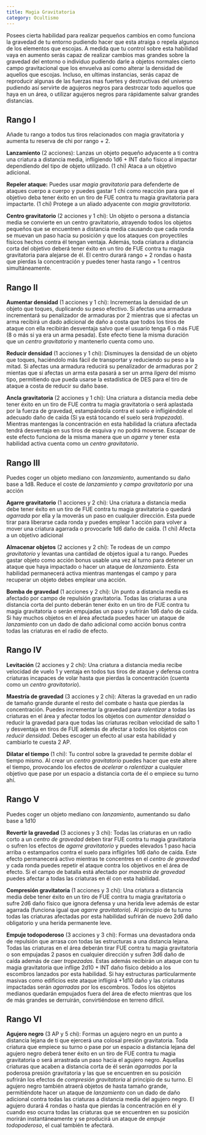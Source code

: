 ```yaml
---
title: Magia Gravitatoria
category: Ocultismo
---
```


Posees cierta habilidad para realizar pequeños cambios en como funciona la gravedad de tu entorno pudiendo hacer que esta atraiga o repela algunos de los elementos que escojas. A medida que tu control sobre esta habilidad vaya en aumento serás capaz de realizar cambios mas grandes  sobre la gravedad del entorno o individuo pudiendo darle a objetos normales cierto campo gravitacional que los envuelva así como alterar la densidad de aquellos que escojas. Incluso, en ultimas instancias, serás capaz de reproducir algunas de las fuerzas mas fuertes y destructivas del universo pudiendo así servirte de agujeros negros para destrozar todo aquellos que haya en un área, o utilizar agujeros negros para rápidamente salvar grandes distancias.

## Rango I

Añade tu rango a todos tus tiros relacionados con magia gravitatoria y aumenta tu reserva de chi por rango + 2.

**Lanzamiento** (2 acciones): Lanzas un objeto pequeño adyacente a ti contra una criatura a distancia media, infligiendo 1d6 + INT daño físico al impactar dependiendo del tipo de objeto utilizado. (1 chi) Ataca a un objetivo adicional.

**Repeler ataque:** Puedes usar *magia gravitatoria* para defenderte de ataques cuerpo a cuerpo y puedes gastar 1 chi como reacción para que el objetivo deba tener éxito en un tiro de FUE contra tu magia gravitatoria para impactarte. (1 chi) Protege a un aliado adyacente con *magia gravitatoria*.

**Centro gravitatorio** (2 acciones y 1 chi): Un objeto o persona a distancia media se convierte en un centro gravitatorio, atrayendo todos los objetos pequeños que se encuentren a distancia media causando que cada ronda se muevan un paso hacia su posición y que los ataques con proyectiles físicos hechos contra él tengan ventaja. Además, toda criatura a distancia corta del objetivo deberá tener éxito en un tiro de FUE contra tu magia gravitatoria para alejarse de él.  El centro durará rango + 2 rondas o hasta que pierdas la concentración y puedes tener hasta rango + 1 centros simultáneamente.

## Rango II

**Aumentar densidad** (1 acciones y 1 chi): Incrementas la densidad de un objeto que toques, duplicando su peso efectivo. Si afectas una armadura incrementará su penalizador de armaduras por 2 mientras que si afectas un arma recibirá un dado adicional de daño a costa que todos los tiros de ataque con ella recibirán desventaja salvo que el usuario tenga 6 o más FUE (8 o más si ya era un arma pesada). Este efecto tiene la misma duración que un *centro gravitatorio* y mantenerlo cuenta como uno.

**Reducir densidad** (1 acciones y 1 chi): Disminuyes la densidad de un objeto que toques, haciéndolo más fácil de transportar y reduciendo su peso a la mitad. Si afectas una armadura reducirá su penalizador de armaduras por 2 mientas que si afectas un arma esta pasará a ser un arma *ligera* del mismo tipo, permitiendo que pueda usarse la estadística de DES para el tiro de ataque a costa de reducir su daño base.

**Ancla gravitatoria** (2 acciones y 1 chi): Una criatura a distancia media debe tener éxito en un tiro de FUE contra tu magia gravitatoria o será aplastada por la fuerza de gravedad, estampándola contra el suelo e infligiéndole el adecuado daño de caída (Si ya está tocando el suelo será *tropezada*). Mientras mantengas la concentración en esta habilidad la criatura afectada tendrá desventaja en sus tiros de esquiva y no podrá moverse. Escapar de este efecto funciona de la misma manera que un *agarre* y tener esta habilidad activa cuenta como un *centro gravitatorio*.

## Rango III

Puedes coger un objeto mediano con *lanzamiento*, aumentando su daño base a 1d8. Reduce el coste de *lanzamiento* y *campo gravitatorio* por una acción

**Agarre gravitatorio** (1 acciones y 2 chi): Una criatura a distancia media debe tener éxito en un tiro de FUE contra tu magia gravitatoria o quedará *agarrada* por ella y la moverás un paso en cualquier dirección. Esta puede tirar para liberarse cada ronda y puedes emplear 1 acción para volver a mover una criatura agarrada o provocarle 1d6 daño de caída. (1 chi) Afecta a un objetivo adicional

**Almacenar objetos** (2 acciones y 2 chi): Te rodeas de un *campo gravitatorio* y levantas una cantidad de objetos igual a tu rango. Puedes gastar objeto como acción bonus usable una vez al turno para detener un ataque que haya impactado o hacer un ataque de *lanzamiento.* Esta habilidad permanecerá activa mientras mantengas el campo y para recuperar un objeto debes emplear una acción.

**Bomba de gravedad** (1 acciones  y 2 chi): Un punto a distancia media es afectado por campo de repulsión gravitatoria. Todas las criaturas a una distancia corta del punto deberán tener éxito en un tiro de FUE contra tu magia gravitatoria o serán empujadas un paso y sufrirán 1d6 daño de caída. Si hay muchos objetos en el área afectada puedes hacer un ataque de *lanzamiento* con un dado de daño adicional como acción bonus contra todas las criaturas en el radio de efecto.

## Rango IV

**Levitación** (2 acciones  y 2 chi): Una criatura a distancia media recibe velocidad de vuelo 1 y ventaja en todos tus tiros de ataque y defensa contra criaturas incapaces de volar hasta que pierdas la concentración (cuenta como un *centro gravitatorio*). 

**Maestría de gravedad** (3 acciones y 2 chi): Alteras la gravedad en un radio de tamaño grande durante el resto del combate o hasta que pierdas la concentración. Puedes incrementar la gravedad para *ralentizar* a todas las criaturas en el área y afectar todos los objetos con *aumentar densidad* o reducir la gravedad para que todas las criaturas reciban velocidad de salto 1 y desventaja en tiros de FUE además de afectar a todos los objetos con *reducir densidad*. Debes escoger un efecto al usar esta habilidad y cambiarlo te cuesta 2 AP. 

**Dilatar el tiempo** (1 chi): Tu control sobre la gravedad te permite doblar el tiempo mismo. Al crear un *centro gravitatorio* puedes hacer que este altere el tiempo, provocando los efectos de *acelerar* o *ralentizar* a cualquier objetivo que pase por un espacio a distancia corta de él o empiece su turno ahí.

## Rango V

Puedes coger un objeto mediano con *lanzamiento*, aumentando su daño base a 1d10

**Revertir la gravedad** (3 acciones y 3 chi): Todas las criaturas en un radio corto a un *centro de gravedad* deben tirar FUE contra tu magia gravitatoria o sufren los efectos de *agarre gravitatorio* y puedes elevados 1 paso hacia arriba o estamparlos contra el suelo para infligirles 1d6 daño de caída. Este efecto permanecerá activo mientras te concentres en el *centro de gravedad* y cada ronda puedes repetir el ataque contra los objetivos en el área de efecto. Si el campo de batalla está afectado por *maestría de gravedad* puedes afectar a todas las criaturas en él con esta habilidad.

**Compresión gravitatoria** (1 acciones y 3 chi): Una criatura a distancia media debe tener éxito en un tiro de FUE contra tu magia gravitatoria o sufre 2d6 daño físico que ignora defensa y una herida leve además de estar agarrada (funciona igual que *agarre gravitatorio*). Al principio de tu turno todas las criaturas afectadas por esta habilidad sufrirán de nuevo 2d6 daño obligatorio y una herida permanente leve.

**Empuje todopoderoso** (3 acciones y 3 chi): Formas una devastadora onda de repulsión que arrasa con todas las estructuras a una distancia lejana. Todas las criaturas en el área deberán tirar FUE contra tu magia gravitatoria o son empujadas 2 pasos en cualquier dirección y sufren 3d6 daño de caída además de caer *tropezadas*. Estas además recibirán un ataque con tu magia gravitatoria que inflige 2d10 + INT daño físico debido a los escombros lanzados por esta habilidad. Si hay estructuras particularmente masivas como edificios este ataque infligirá +1d10 daño y las criaturas impactadas serán *agarradas* por los escombros. Todos los objetos medianos quedarán empujados fuera del área de efecto mientras que los de más grandes se derruirán, convirtiéndose en terreno difícil.

## Rango VI

**Agujero negro** (3 AP y 5 chi): Formas un agujero negro en un punto a distancia lejana de ti que ejercerá una colosal presión gravitatoria. Toda criatura que empiece su turno o pase por un espacio a distancia lejana del agujero negro deberá tener éxito en un tiro de FUE contra tu magia gravitatoria o será arrastrada un paso hacia el agujero negro. Aquellas criaturas que acaben a distancia corta de él serán *agarradas* por la poderosa presión gravitatoria y las que se encuentren en su posición sufrirán los efectos de *compresión gravitatoria* al principio de su turno. El agujero negro también atraerá objetos de hasta tamaño grande, permitiéndote hacer un ataque de *lanzamiento* con un dado de daño adicional contra todas las criaturas a distancia media del agujero negro. El agujero durará 4 rondas o hasta que pierdas la concentración en él y cuando eso ocurra todas las criaturas que se encuentren en su posición morirán instantáneamente y se producirá un ataque de *empuje todopoderoso*, el cual también te afectará.
